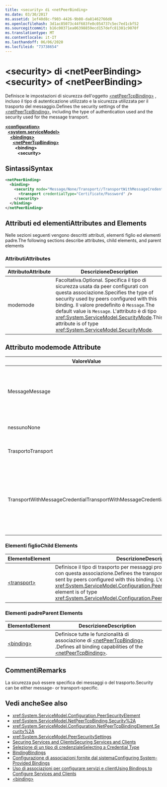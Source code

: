 ```yaml
---
title: <security> di <netPeerBinding>
ms.date: 03/30/2017
ms.assetid: 1ef40d8c-f903-4426-9b08-da81462766d8
ms.openlocfilehash: 3d1ac85073c44f683fe0c054737c5ec7ed1cbf52
ms.sourcegitcommit: b16c00371ea06398859ecd157defc81301c9070f
ms.translationtype: MT
ms.contentlocale: it-IT
ms.lasthandoff: 06/06/2020
ms.locfileid: "73738654"
---
```

# <a name="security-of-netpeerbinding"></a><span data-ttu-id="d125a-102">\<security> di \<netPeerBinding></span><span class="sxs-lookup"><span data-stu-id="d125a-102">\<security> of \<netPeerBinding></span></span>
<span data-ttu-id="d125a-103">Definisce le impostazioni di sicurezza dell'oggetto [\<netPeerTcpBinding>](netpeertcpbinding.md) , incluso il tipo di autenticazione utilizzato e la sicurezza utilizzata per il trasporto del messaggio.</span><span class="sxs-lookup"><span data-stu-id="d125a-103">Defines the security settings of the [\<netPeerTcpBinding>](netpeertcpbinding.md), including the type of authentication used and the security used for the message transport.</span></span>  
  
[**\<configuration>**](../configuration-element.md)\
&nbsp;&nbsp;[**\<system.serviceModel>**](system-servicemodel.md)\
&nbsp;&nbsp;&nbsp;&nbsp;[**\<bindings>**](bindings.md)\
&nbsp;&nbsp;&nbsp;&nbsp;&nbsp;&nbsp;[**\<netPeerTcpBinding>**](netpeertcpbinding.md)\
&nbsp;&nbsp;&nbsp;&nbsp;&nbsp;&nbsp;&nbsp;&nbsp;**\<binding>**\
&nbsp;&nbsp;&nbsp;&nbsp;&nbsp;&nbsp;&nbsp;&nbsp;&nbsp;&nbsp;**\<security>**  
  
## <a name="syntax"></a><span data-ttu-id="d125a-104">Sintassi</span><span class="sxs-lookup"><span data-stu-id="d125a-104">Syntax</span></span>  
  
```xml  
<netPeerBinding>
  <binding>
    <security mode="Message/None/Transport//TransportWithMessageCredential">
      <transport credentialType="Certificate/Password" />
    </security>
  </binding>
</netPeerBinding>
```  
  
## <a name="attributes-and-elements"></a><span data-ttu-id="d125a-105">Attributi ed elementi</span><span class="sxs-lookup"><span data-stu-id="d125a-105">Attributes and Elements</span></span>  
 <span data-ttu-id="d125a-106">Nelle sezioni seguenti vengono descritti attributi, elementi figlio ed elementi padre.</span><span class="sxs-lookup"><span data-stu-id="d125a-106">The following sections describe attributes, child elements, and parent elements</span></span>  
  
### <a name="attributes"></a><span data-ttu-id="d125a-107">Attributi</span><span class="sxs-lookup"><span data-stu-id="d125a-107">Attributes</span></span>  
  
|<span data-ttu-id="d125a-108">Attributo</span><span class="sxs-lookup"><span data-stu-id="d125a-108">Attribute</span></span>|<span data-ttu-id="d125a-109">Descrizione</span><span class="sxs-lookup"><span data-stu-id="d125a-109">Description</span></span>|  
|---------------|-----------------|  
|<span data-ttu-id="d125a-110">mode</span><span class="sxs-lookup"><span data-stu-id="d125a-110">mode</span></span>|<span data-ttu-id="d125a-111">Facoltativa.</span><span class="sxs-lookup"><span data-stu-id="d125a-111">Optional.</span></span> <span data-ttu-id="d125a-112">Specifica il tipo di sicurezza usata da peer configurati con questa associazione.</span><span class="sxs-lookup"><span data-stu-id="d125a-112">Specifies the type of security used by peers configured with this binding.</span></span> <span data-ttu-id="d125a-113">Il valore predefinito è `Message`.</span><span class="sxs-lookup"><span data-stu-id="d125a-113">The default value is `Message`.</span></span> <span data-ttu-id="d125a-114">L'attributo è di tipo <xref:System.ServiceModel.SecurityMode>.</span><span class="sxs-lookup"><span data-stu-id="d125a-114">This attribute is of type <xref:System.ServiceModel.SecurityMode>.</span></span>|  
  
## <a name="mode-attribute"></a><span data-ttu-id="d125a-115">Attributo mode</span><span class="sxs-lookup"><span data-stu-id="d125a-115">mode Attribute</span></span>  
  
|<span data-ttu-id="d125a-116">Valore</span><span class="sxs-lookup"><span data-stu-id="d125a-116">Value</span></span>|<span data-ttu-id="d125a-117">Description</span><span class="sxs-lookup"><span data-stu-id="d125a-117">Description</span></span>|  
|-----------|-----------------|  
|<span data-ttu-id="d125a-118">Message</span><span class="sxs-lookup"><span data-stu-id="d125a-118">Message</span></span>|<span data-ttu-id="d125a-119">La sicurezza SOAP fornisce autenticazione, integrità e riservatezza.</span><span class="sxs-lookup"><span data-stu-id="d125a-119">SOAP security provides authentication, integrity and confidentiality.</span></span>|  
|<span data-ttu-id="d125a-120">nessuno</span><span class="sxs-lookup"><span data-stu-id="d125a-120">None</span></span>|<span data-ttu-id="d125a-121">La sicurezza è disabilitata.</span><span class="sxs-lookup"><span data-stu-id="d125a-121">Security is disabled.</span></span>|  
|<span data-ttu-id="d125a-122">Trasporto</span><span class="sxs-lookup"><span data-stu-id="d125a-122">Transport</span></span>|<span data-ttu-id="d125a-123">La sicurezza è fornita mediante HTTPS.</span><span class="sxs-lookup"><span data-stu-id="d125a-123">Security is provided using HTTPS.</span></span>|  
|<span data-ttu-id="d125a-124">TransportWithMessageCredential</span><span class="sxs-lookup"><span data-stu-id="d125a-124">TransportWithMessageCredential</span></span>|<span data-ttu-id="d125a-125">HTTPS fornisce autenticazione e riservatezza.</span><span class="sxs-lookup"><span data-stu-id="d125a-125">HTTPS provides authentication and confidentiality.</span></span> <span data-ttu-id="d125a-126">I messaggi SOAP forniscono tipi di credenziale dettagliati.</span><span class="sxs-lookup"><span data-stu-id="d125a-126">SOAP messages provide rich credential types.</span></span>|  
  
### <a name="child-elements"></a><span data-ttu-id="d125a-127">Elementi figlio</span><span class="sxs-lookup"><span data-stu-id="d125a-127">Child Elements</span></span>  
  
|<span data-ttu-id="d125a-128">Elemento</span><span class="sxs-lookup"><span data-stu-id="d125a-128">Element</span></span>|<span data-ttu-id="d125a-129">Descrizione</span><span class="sxs-lookup"><span data-stu-id="d125a-129">Description</span></span>|  
|-------------|-----------------|  
|[\<transport>](transport-of-netpeertcpbinding.md)|<span data-ttu-id="d125a-130">Definisce il tipo di trasporto per messaggi protetti inviati dai peer configurati con questa associazione.</span><span class="sxs-lookup"><span data-stu-id="d125a-130">Defines the transport type for secured messages sent by peers configured with this binding.</span></span> <span data-ttu-id="d125a-131">L'elemento è di tipo <xref:System.ServiceModel.Configuration.PeerTransportSecurityElement>.</span><span class="sxs-lookup"><span data-stu-id="d125a-131">This element is of type <xref:System.ServiceModel.Configuration.PeerTransportSecurityElement>.</span></span>|  
  
### <a name="parent-elements"></a><span data-ttu-id="d125a-132">Elementi padre</span><span class="sxs-lookup"><span data-stu-id="d125a-132">Parent Elements</span></span>  
  
|<span data-ttu-id="d125a-133">Elemento</span><span class="sxs-lookup"><span data-stu-id="d125a-133">Element</span></span>|<span data-ttu-id="d125a-134">Descrizione</span><span class="sxs-lookup"><span data-stu-id="d125a-134">Description</span></span>|  
|-------------|-----------------|  
|[\<binding>](bindings.md)|<span data-ttu-id="d125a-135">Definisce tutte le funzionalità di associazione di [\<netPeerTcpBinding>](netpeertcpbinding.md) .</span><span class="sxs-lookup"><span data-stu-id="d125a-135">Defines all binding capabilities of the [\<netPeerTcpBinding>](netpeertcpbinding.md).</span></span>|  
  
## <a name="remarks"></a><span data-ttu-id="d125a-136">Commenti</span><span class="sxs-lookup"><span data-stu-id="d125a-136">Remarks</span></span>  
 <span data-ttu-id="d125a-137">La sicurezza può essere specifica dei messaggi o del trasporto.</span><span class="sxs-lookup"><span data-stu-id="d125a-137">Security can be either message- or transport-specific.</span></span>  
  
## <a name="see-also"></a><span data-ttu-id="d125a-138">Vedi anche</span><span class="sxs-lookup"><span data-stu-id="d125a-138">See also</span></span>

- <xref:System.ServiceModel.Configuration.PeerSecurityElement>
- <xref:System.ServiceModel.NetPeerTcpBinding.Security%2A>
- <xref:System.ServiceModel.Configuration.NetPeerTcpBindingElement.Security%2A>
- <xref:System.ServiceModel.PeerSecuritySettings>
- [<span data-ttu-id="d125a-139">Securing Services and Clients</span><span class="sxs-lookup"><span data-stu-id="d125a-139">Securing Services and Clients</span></span>](../../../wcf/feature-details/securing-services-and-clients.md)
- [<span data-ttu-id="d125a-140">Selezione di un tipo di credenziale</span><span class="sxs-lookup"><span data-stu-id="d125a-140">Selecting a Credential Type</span></span>](../../../wcf/feature-details/selecting-a-credential-type.md)
- [<span data-ttu-id="d125a-141">Binding</span><span class="sxs-lookup"><span data-stu-id="d125a-141">Bindings</span></span>](../../../wcf/bindings.md)
- [<span data-ttu-id="d125a-142">Configurazione di associazioni fornite dal sistema</span><span class="sxs-lookup"><span data-stu-id="d125a-142">Configuring System-Provided Bindings</span></span>](../../../wcf/feature-details/configuring-system-provided-bindings.md)
- [<span data-ttu-id="d125a-143">Uso di associazioni per configurare servizi e client</span><span class="sxs-lookup"><span data-stu-id="d125a-143">Using Bindings to Configure Services and Clients</span></span>](../../../wcf/using-bindings-to-configure-services-and-clients.md)
- [\<binding>](bindings.md)
